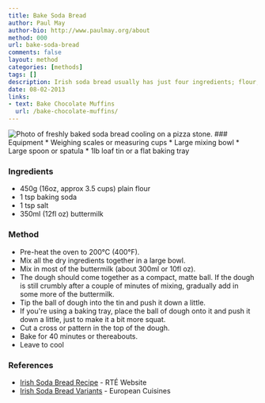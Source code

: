```yaml
---
title: Bake Soda Bread
author: Paul May
author-bio: http://www.paulmay.org/about
method: 000
url: bake-soda-bread
comments: false
layout: method
categories: [methods]
tags: []
description: Irish soda bread usually has just four ingredients; flour, salt, baking soda, and a liquid - usually buttermilk. Here's a simple recipe. 
date: 08-02-2013
links:
- text: Bake Chocolate Muffins
  url: /bake-chocolate-muffins/
---
```

<img src="http://farm9.staticflickr.com/8099/8455422469_9862c40a3c_b_d.jpg" class="photo" alt="Photo of freshly baked soda bread cooling on a pizza stone." />
### Equipment
* Weighing scales or measuring cups
* Large mixing bowl
* Large spoon or spatula
* 1lb loaf tin or a flat baking tray

### Ingredients
* 450g (16oz, approx 3.5 cups) plain flour
* 1 tsp baking soda
* 1 tsp salt
* 350ml (12fl oz) buttermilk

### Method
* Pre-heat the oven to 200&deg;C (400&deg;F).
* Mix all the dry ingredients together in a large bowl.
* Mix in most of the buttermilk (about 300ml or 10fl oz).
* The dough should come together as a compact, matte ball. If the dough is still crumbly after a couple of minutes of mixing, gradually add in some more of the buttermilk. 
* Tip the ball of dough into the tin and push it down a little.
* If you're using a baking tray, place the ball of dough onto it and push it down a little, just to make it a bit more squat.
* Cut a cross or pattern in the top of the dough.
* Bake for 40 minutes or thereabouts.
* Leave to cool

### References
* [Irish Soda Bread Recipe](http://www.rte.ie/lifestyle/food/recipes/2011/0923/537-white-soda-bread/) - RT&Eacute; Website 
* [Irish Soda Bread Variants](http://www.europeancuisines.com/Peters-Mums-Soda-Bread-Recipe) - European Cuisines
